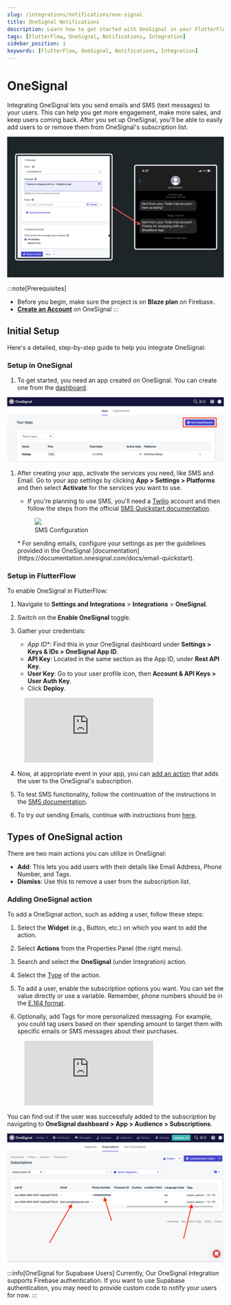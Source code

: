 ```yaml
---
slug: /integrations/notifications/one-signal
title: OneSignal Notifications
description: Learn how to get started with OneSignal in your FlutterFlow app for push notifications.
tags: [FlutterFlow, OneSignal, Notifications, Integration]
sidebar_position: 1
keywords: [FlutterFlow, OneSignal, Notifications, Integration]
---
```


# OneSignal

Integrating OneSignal lets you send emails and SMS (text messages) to your users. This can help you
get more engagement, make more sales, and keep users coming back. After you set up OneSignal, you'll
be able to easily add users to or remove them from OneSignal's subscription list.

![img.png](img.png)

:::note[Prerequisites]
- Before you begin, make sure the project is on **Blaze plan** on Firebase.
- [**Create an Account**](https://dashboard.onesignal.com/signup) on OneSignal
:::

## Initial Setup 
Here's a detailed, step-by-step guide to help you integrate OneSignal:

### Setup in OneSignal

1. To get started, you need an app created on OneSignal. You can create one from
   the [dashboard](https://dashboard.onesignal.com/apps).

![img_1.png](img_1.png)

1. After creating your app, activate the services you need, like SMS and Email. Go to your app
   settings by clicking **App > Settings > Platforms** and then select **Activate** for the services
   you want to use.

    * If you're planning to use SMS, you'll need a [Twilio](https://twilio.com/) account and then 
   follow the steps from the official [SMS Quickstart documentation](https://documentation.onesignal.com/docs/twilio-setup#step-2-twilio-account-setup).
   <figure>
       <img src="https://firebasestorage.googleapis.com/v0/b/ecommerceflow-docs/o/activate-SMS-service.gif?alt=media&token=b655cf4b-0c4c-4e0a-99bb-be8cebc85997"></img>
     <figcaption class="centered-caption">SMS Configuration</figcaption>
   </figure>
    * For sending emails, configure your settings as per the guidelines provided in the OneSignal 
      [documentation](https://documentation.onesignal.com/docs/email-quickstart).

### Setup in FlutterFlow
To enable OneSignal in FlutterFlow:
1. Navigate to **Settings and Integrations** > **Integrations** > **OneSignal**.

2. Switch on the **Enable OneSignal** toggle.

3. Gather your credentials:
   - *App ID**: Find this in your OneSignal dashboard under **Settings > Keys & IDs > 
      OneSignal App ID**.
   - **API Key**: Located in the same section as the App ID, under **Rest API Key**.
   - **User Key**: Go to your user profile icon, then **Account & API Keys > User Auth Key**.
   - Click **Deploy**.

<figure>
    <div class="video-container"><iframe src="https://www.loom.
com/embed/55a72de8e15e418581cc8b49fc108b12?sid=052ead4c-96e4-4e9a-95c5-40162eb0d5fc" frameborder="0" allow="accelerometer; autoplay; clipboard-write; encrypted-media; gyroscope; picture-in-picture; web-share" referrerpolicy="strict-origin-when-cross-origin" allowfullscreen></iframe></div>
  <figcaption class="centered-caption"></figcaption>
</figure>

4. Now, at appropriate event in your app, you can [add an action](#adding-onesignal-action) that adds the user to the OneSignal's subscription.

5. To test SMS functionality, follow the continuation of the instructions in the [SMS documentation](https://documentation.onesignal.com/docs/sending-sms-messages#sending-sms-notifications-from-dashboard).

6. To try out sending Emails, continue with instructions
   from [here](https://documentation.onesignal.com/docs/sending-email#sending-email-notifications-from-dashboard).


## Types of OneSignal action

There are two main actions you can utilize in OneSignal:

- **Add**: This lets you add users with their details like Email Address, Phone Number, and Tags.
- **Dismiss**: Use this to remove a user from the subscription list.

### Adding OneSignal action

To add a OneSignal action, such as adding a user, follow these steps:

1. Select the **Widget** (e.g., Button, etc.) on which you want to add the action.

2. Select **Actions** from the Properties Panel (the right menu). 

3. Search and select the **OneSignal** (under Integration) action.

4. Select the [Type](#types-of-onesignal-action) of the action.

5. To add a user, enable the subscription options you want. You can set the value directly or use 
a variable. Remember, phone numbers should be in the [E.164 format](https://documentation.onesignal.com/docs/sms-faq#what-is-the-e164-format).

6. Optionally, add Tags for more personalized messaging. For example, you could tag users based on 
their spending amount to target them with specific emails or SMS messages about their purchases.

<figure>
    <div class="video-container"><iframe src="https://www.loom.
com/embed/f06e63054a2b4c94883994b61182b7d2?sid=647d815a-d53d-41dc-a569-8cc3186eb6f7" frameborder="0" allow="accelerometer; autoplay; clipboard-write; encrypted-media; gyroscope; picture-in-picture; web-share" referrerpolicy="strict-origin-when-cross-origin" allowfullscreen></iframe></div>
  <figcaption class="centered-caption"></figcaption>
</figure>




You can find out if the user was successfuly added to the subscription by navigating to **OneSignal dashboard > App > Audience > Subscriptions**.

![img_2.png](img_2.png)

:::info[OneSignal for Supabase Users]
Currently, Our OneSignal integration supports Firebase authentication. If you want to use Supabase authentication, you may need to provide custom code to notify your users for now.
:::



